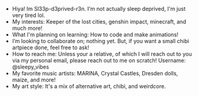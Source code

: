 - Hiya! Im Sl33p-d3prived-r3n. I'm not actually sleep deprived, I'm just very tired lol.
- My interests: Keeper of the lost cities, genshin impact, minecraft, and much more!
- What I'm planning on learning: How to code and make animations!
- I’m looking to collaborate on; nothing yet. But, if you want a small chibi artpiece done, feel free to ask!
- How to reach me: Unless your a relative, of which I will reach out to you via my personal email, please reach out to me on scratch! Username: @sleepy_vibes
- My favorite music artists: MARINA, Crystal Castles, Dresden dolls, maize, and more!
- My art style: It's a mix of alternative art, chibi, and weirdcore.
